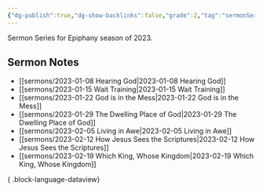 ```yaml
---
{"dg-publish":true,"dg-show-backlinks":false,"grade":2,"tag":"sermonSeries","context":"Personal","type":"Resource","status":"Active","topic":"Sermon","dateCreated":"2023-08-09","permalink":"/sermons/2023-epiphany/","dgShowBacklinks":false,"dgPassFrontmatter":true}
---
```



Sermon Series for Epiphany season of 2023.

## Sermon Notes

- [[sermons/2023-01-08 Hearing God\|2023-01-08 Hearing God]]
- [[sermons/2023-01-15 Wait Training\|2023-01-15 Wait Training]]
- [[sermons/2023-01-22 God is in the Mess\|2023-01-22 God is in the Mess]]
- [[sermons/2023-01-29 The Dwelling Place of God\|2023-01-29 The Dwelling Place of God]]
- [[sermons/2023-02-05 Living in Awe\|2023-02-05 Living in Awe]]
- [[sermons/2023-02-12 How Jesus Sees the Scriptures\|2023-02-12 How Jesus Sees the Scriptures]]
- [[sermons/2023-02-19 Which King, Whose Kingdom\|2023-02-19 Which King, Whose Kingdom]]

{ .block-language-dataview}
